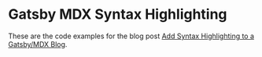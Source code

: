# Gatsby MDX Syntax Highlighting

These are the code examples for the blog post [Add Syntax Highlighting to a Gatsby/MDX Blog](https://www.jonrutter.io/gatsby-mdx-syntax-highlighting).
